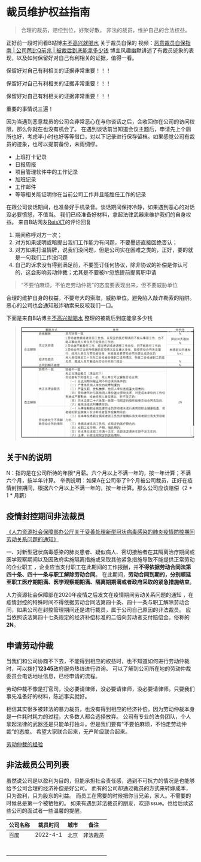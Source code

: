 # 裁员维护权益指南

> 合理的裁员，赔偿到位，好聚好散。
> 非法的裁员，维护自己的合法权益。


正好前一段时间看B站博主[不高兴就喝水](https://space.bilibili.com/412704776) 关于裁员自保的
视频：[恶意裁员自保指南 | 公司芭比Q前兆 | 被裁后到底能拿多少钱](https://www.bilibili.com/video/BV1Cu411e78K?spm_id_from=333.999.0.0)
博主风趣幽默讲述了有裁员迹象的表现，以及如何保留好对自己有利相关的证据，值得一看。

保留好对自己有利相关的证据非常重要！！！

保留好对自己有利相关的证据非常重要！！！

保留好对自己有利相关的证据非常重要！！！

重要的事情说三遍！

因为当遇到恶意裁员的公司会非常恶心在与你谈话之后，会收回你在公司的访问权限，那么你就在也没有机会了。
在遇到谈话前当知道会议主题后，申请先上个厕所也好，考虑半小时也好等等借口，对以下记录进行保存留档。如果感觉公司有裁员的迹象，也可以提前备份，未雨绸缪。
* 上班打卡记录
* 日报周报
* 项目管理软件中的工作记录
* 加班记录
* 工作邮件
* 等等相关能证明你在当前公司工作并且能胜任工作的记录

在跟公司谈话期间，也准备好手机录音。谈话期间保持冷静，如果遇到恶心的对话没必要愤怒，不值当。
我们已经准备好材料，拿起法律武器来维护我们的自身权益。
来自B站网友[ReisXT](https://space.bilibili.com/275676716)的评论回复
1. 期间称呼对方一次；
2. 对方如果或明或暗提出我们工作能力有问题，不要墨迹直接回绝否认；
3. 对方如果打温情牌，说我们没问题，但是公司实在困难之类的，正好，要的就是一句我们工作没问题
4. 自己的诉求没有得到满足前，不要签订任何协议，除非协议的补偿是你认可的，这会影响劳动仲裁；尤其是不要被hr忽悠提前提离职申请
>  “不要怕麻烦，不怕走劳动仲裁”的态度要表现出来，但不要威胁单位

合理的维护自身的权益，不要夸大的索取，威胁单位。避免陷入敲诈勒索的陷阱。恶心的公司也会通知敲诈勒索来反咬我们一口。


下面是来自B站博主[不高兴就喝水](https://space.bilibili.com/412704776) 整理的被裁后到底能拿多少钱
> ![img.png](nn.jpg)

## 关于**N**的说明
N：指的是在公司所待的年限*月薪。六个月以上不满一年的，按一年计算；不满六个月，按半年计算。
举例说明：如果A在公司带了9个月被公司裁员，正好在疫情封控期间，根据六个月以上不满一年的，按一年计算。那么公司应该赔偿（2 * 1 * 月薪）

## 疫情封控期间非法裁员
[《人力资源社会保障部办公厅关于妥善处理新型冠状病毒感染的肺炎疫情防控期间劳动关系问题的通知》](http://www.mohrss.gov.cn/xxgk2020/fdzdgknr/zcfg/gfxwj/ldgx/202002/t20200227_360811.html)

一、对新型冠状病毒感染的肺炎患者、疑似病人、密切接触者在其隔离治疗期间或医学观察期间以及因政府实施隔离措施或采取其他紧急措施导致不能提供正常劳动的企业职工
，企业应当支付职工在此期间的工作报酬，并**不得依据劳动合同法第四十条、四十一条与职工解除劳动合同**。
在此期间，**劳动合同到期的，分别顺延至职工医疗期期满、医学观察期期满、隔离期期满或者政府采取的紧急措施结束**。

人力资源社会保障部在2020年疫情之后发文在疫情期间劳动关系问题的通知
，在疫情封控的特殊时间不得依据劳动合同法第四十条、四十一条与职工解除劳动合同，如果公司在封控管理期间还是进行裁员，属于公司自己原因的非法裁员。
应当依照该法第四十七条规定的经济补偿标准的二倍向劳动者支付赔偿金。俗称的**2N**。

## 申请劳动仲裁
当我们和公司协商不下去，不能得到相应的权益时，也不知道如何进行劳动仲裁时，可以拨打**12345**政府服务热线进行咨询。
可以了解到公司所在地的劳动仲裁委员会电话地址信息，已经申请的流程。

劳动仲裁不像是打官司，没必要请律师，没必要请律师，没必要请律师。只要我们事先准备好的材料，陈述事实就好。

相信其实很多被非法的暴力裁员，也没有得到相应的经济补偿。因为劳动仲裁本身是一件耗时耗力的过程，大多数人都会选择放弃。
公司有专业的法务团队，个人拿起法律的武器还是只能单打独斗。但是我们要有“不要怕麻烦，不怕走劳动仲裁”的态度。
希望大家联合起来，无产阶级联合起来。

[劳动仲裁的经验](https://sspai.com/post/66272)

## 非法裁员公司列表

虽然说公司是以盈利为目的，但能承担社会责任感，遇到不可抗力的情况是也能够给予公司合理的经济补偿是好公司。
而有的公司却通过裁员的方式来转嫁成本，只为盈利，只为股东的利益。
而员工在需要的时候把你当兄弟，家人。不需要的时候总是第一个被牺牲的。
如果有遇到非法裁员的朋友，欢迎issue。也给后续这些公司的面试者一些温馨的提醒。

| 公司名称 | 裁员时间     | 城市 | 备注   | 
|------|----------|----|------|
| 百度  | 2022-4-1 | 北京 | 非法裁员 |
|    |          |    |      | 
|      |          |    |      |  
|      |          |    |      |  
|      |          |    |      |  
|      |          |    |      |  
|      |          |    |      |   
|      |          |    |      |  
|      |          |    |      |  
